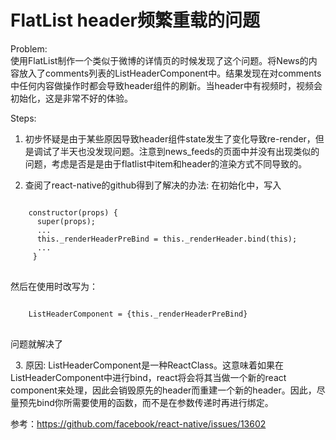 #  FlatList header频繁重载的问题

Problem: \
    使用FlatList制作一个类似于微博的详情页的时候发现了这个问题。将News的内容放入了comments列表的ListHeaderComponent中。结果发现在对comments中任何内容做操作时都会导致header组件的刷新。当header中有视频时，视频会初始化，这是非常不好的体验。

Steps: 
1. 初步怀疑是由于某些原因导致header组件state发生了变化导致re-render，但是调试了半天也没发现问题。注意到news_feeds的页面中并没有出现类似的问题，考虑是否是是由于flatlist中item和header的渲染方式不同导致的。 

2. 查阅了react-native的github得到了解决的办法:
在初始化中，写入
<pre>
<code>  
    constructor(props) {
      super(props);
      ...
      this._renderHeaderPreBind = this._renderHeader.bind(this);
      ...
     }
</code>
</pre>
然后在使用时改写为：
<pre>
<code>
    ListHeaderComponent = {this._renderHeaderPreBind}
</code>
</pre>
问题就解决了

  
3. 原因: ListHeaderComponent是一种ReactClass。这意味着如果在ListHeaderComponent中进行bind，react将会将其当做一个新的react component来处理，因此会销毁原先的header而重建一个新的header。因此，尽量预先bind你所需要使用的函数，而不是在参数传递时再进行绑定。

参考：https://github.com/facebook/react-native/issues/13602
